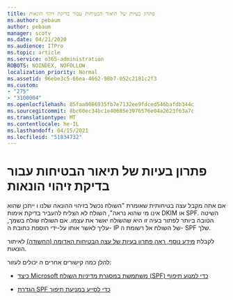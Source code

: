 ```yaml
---
title: פתרון בעיות של תיאור הבטיחות עבור בדיקת זיהוי הונאות
ms.author: pebaum
author: pebaum
manager: scotv
ms.date: 04/21/2020
ms.audience: ITPro
ms.topic: article
ms.service: o365-administration
ROBOTS: NOINDEX, NOFOLLOW
localization_priority: Normal
ms.assetid: 96ebe3c5-66ea-4662-98b7-052c2181c2f3
ms.custom:
- "275"
- "3100004"
ms.openlocfilehash: 85faa0086935fb7e7132ee9fdced546bafdb344c
ms.sourcegitcommit: 8bc60ec34bc1e40685e3976576e04a2623f63a7c
ms.translationtype: MT
ms.contentlocale: he-IL
ms.lasthandoff: 04/15/2021
ms.locfileid: "51834732"
---
```

# <a name="troubleshooting-the-safety-tip-for-fraud-detection-checks"></a>פתרון בעיות של תיאור הבטיחות עבור בדיקת זיהוי הונאות

אם אתה מקבל עצה בטיחותית שאומרת "השולח נכשל בזיהוי ההונאה שלנו ו ייתכן שהוא אינו מי שהוא נראה", השולח לא הצליח להעביר בדיקת אימות DKIM או SPF. השיטה הטובה ביותר לפתור בעיה זו היא שהשולח יאשר את עצמו. אם השולח שולח בשמך, עליך לאשר אותו על-ידי הוספת כתובת ה- IP של השולח אל רשומת ה- SPF שלך.
  
לקבלת [מידע נוסף, ראה פתרון בעיות של עצה הבטיחות האדומה (החשודה)](https://blogs.msdn.microsoft.com/tzink/2016/11/02/troubleshooting-the-red-suspicious-safety-tip-for-fraud-detection-checks/) לאיתור הונאות.
  
להלן כמה קישורים אחרים ה יכולים לעזור:
  
- [כיצד Microsoft משתמשת במסגרת מדיניות השולח (SPF) כדי למנוע תיפוף](https://docs.microsoft.com/microsoft-365/security/office-365-security/how-office-365-uses-spf-to-prevent-spoofing)

- [הגדרת SPF כדי לסייע במניעת תיפוך](https://docs.microsoft.com/microsoft-365/security/office-365-security/set-up-spf-in-office-365-to-help-prevent-spoofing)
